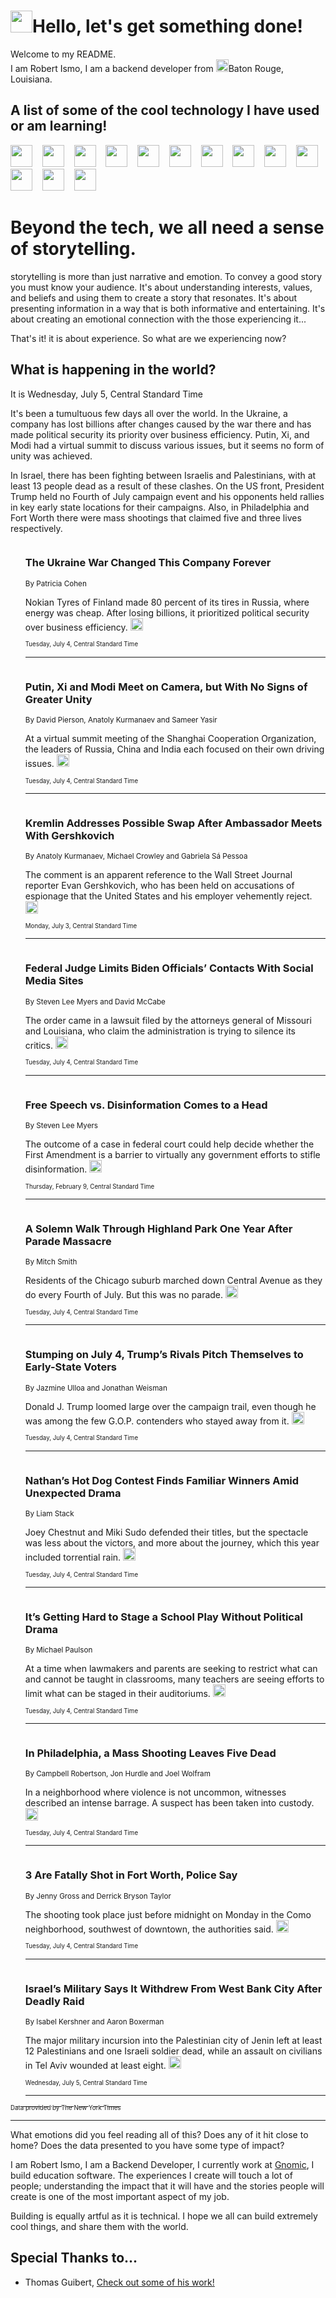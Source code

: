 <h1><img src="https://emojis.slackmojis.com/emojis/images/1643514375/3493/hot-coffee.gif?1643514375" width="35"/>Hello, let's get something done!</h1>

<p>Welcome to my README.<br/>
I am Robert Ismo, I am a backend developer from <img src="https://emojis.slackmojis.com/emojis/images/1638395689/50435/moulin_rouge.png?1638395689" width="20"/>Baton Rouge, Louisiana.</p>
<h2>A list of some of the cool technology I have used or am learning!</h2>
<p>
<img src="https://emojis.slackmojis.com/emojis/images/1643516091/21142/meow_bongotap.gif?1643516091" width="35" alt="">
<img src="https://img.shields.io/badge/Favorite%20Frontend%20Framework-SvelteKit-f83903" alt="">
<img src="https://img.shields.io/badge/Second%20Favorite-Vue-40b581" alt="">
<img src="https://img.shields.io/badge/Most%20Used%20Runtime-Nodejs-78b061" alt="">
<img src="https://emojis.slackmojis.com/emojis/images/1643517416/34482/fire.gif?1643517416" width="35" alt="">
<img src="https://img.shields.io/badge/Javascript%20But%20Better-Typescript-0078ca" alt="">
<img src="https://img.shields.io/badge/Favorite%20Language-Elixir-3e244d" alt="">
<img src="https://img.shields.io/badge/Containerize%20Everything-Docker-6ac9ef" alt="">
<img src="https://emojis.slackmojis.com/emojis/images/1643514596/5999/meow_party.gif?1643514596" width="35" alt="">
<img src="https://img.shields.io/badge/API%20Love%20Language-Graphql-de32a5" alt="">
<img src="https://img.shields.io/badge/Our%20Favorite%20Version%20Controller-Git-e94f33" alt="">
<img src="https://img.shields.io/badge/Favorite%20Database-Redis-d42d1d" alt="">
<img src="https://emojis.slackmojis.com/emojis/images/1643514559/5584/deployparrot.gif?1643514559" width="35" alt="">
<img src="https://img.shields.io/badge/Container%20Interstate-RabbitMQ-f66200" alt="">
<img src="https://img.shields.io/badge/Gotta%20Learn-Kubernetes-316adf" alt="">
<img src="https://img.shields.io/badge/Really%20Mature%20Now-WASM-654fef" alt="">
<img src="https://emojis.slackmojis.com/emojis/images/1666642497/61942/dance_vibe.gif?1666642497" width="35" alt="">
<img src="https://img.shields.io/badge/For%20My%20M1-ARM64-657d96" alt="">
<img src="https://img.shields.io/badge/Loving%20This%20So%20Much-TailwindCSS-17bcb5" alt="">
<img src="https://img.shields.io/badge/Cool%20Build%20Tool-Vite-f9cb24" alt="">
<img src="https://emojis.slackmojis.com/emojis/images/1669231376/62819/working-on-it.gif?1669231376" width="35" alt="">
<img src="https://img.shields.io/badge/Fun%20and%20Easy%20Database-MongoDB-5f8c49" alt="">
<img src="https://img.shields.io/badge/JS%20Life%20Support-NPM-c73737" alt="">
<img src="https://img.shields.io/badge/I%20Liked%20It-DynamoDB-0073b9" alt="">
<img src="https://emojis.slackmojis.com/emojis/images/1643514045/46/question.gif?1643514045" width="35" alt="">
<img src="https://img.shields.io/badge/cool-React-60d6f9" alt="">
<img src="https://img.shields.io/badge/Future%20Big%20Project-Lambda-f37e00" alt="">
<img src="https://img.shields.io/badge/NPM%20But%20Better-PNPM-f1aa07" alt="">
<img src="https://emojis.slackmojis.com/emojis/images/1643514943/9662/fbwow.gif?1643514943" width="35" alt="">
<img src="https://img.shields.io/badge/First%20Language-C-662079" alt="">
<img src="https://img.shields.io/badge/Where%20I%20Deploy%20Frontend-Vercel-000000" alt="">
<img src="https://img.shields.io/badge/Who%20Does%20not%20Want%20an%20App-Swift-f9492a" alt="">
<img src="https://emojis.slackmojis.com/emojis/images/1643514058/151/javascript.png?1643514058" width="35" alt="">
<img src="https://img.shields.io/badge/cool-Python-fbd542" alt="">
<img src="https://img.shields.io/badge/Favorite%20Something-Stripe-656cdc" alt="">
<img src="https://img.shields.io/badge/Of%20Course-HTML5-ed6327" alt="">
<img src="https://emojis.slackmojis.com/emojis/images/1660415405/60731/bomb.gif?1660415405" width="35" alt="">
<img src="https://img.shields.io/badge/hate-CSS-2964ec" alt="">
<img src="https://img.shields.io/badge/Learning-CircleCI-141215" alt="">
<img src="https://img.shields.io/badge/Learning-Rust-fbbb3b" alt="">
<img src="https://emojis.slackmojis.com/emojis/images/1660415397/60712/writing-hand.gif?1660415397" width="35" alt="">
<img src="https://img.shields.io/badge/Dev%20Browser%20of%20Choice-Firefox-cc4e26" alt="">
<img src="https://img.shields.io/badge/Recoverying%20From%20Windows-UNIX-1781e3" alt="">
<img src="https://img.shields.io/badge/LOVE-LogSeq-90c1c2" alt="">
<img src="https://emojis.slackmojis.com/emojis/images/1643514066/223/kirby.gif?1643514066" width="35" alt="">
<img src="https://img.shields.io/badge/Daily%20Driver-MacOS-e6e6e8" alt="">
<img src="https://img.shields.io/badge/Git%20Server-Github-000000" alt="">
<img src="https://img.shields.io/badge/enjoyable-EC2-f17428" alt="">
<img src="https://emojis.slackmojis.com/emojis/images/1643514239/2069/excited.gif?1643514239" width="35" alt="">
</p>
<h1>Beyond the tech, we all need a sense of storytelling.</h1>
<p>storytelling is more than just narrative and emotion. To convey a good story you must know your audience. It's about understanding interests, values, and beliefs and using them to create a story that resonates. It's about presenting information in a way that is both informative and entertaining. It's about creating an emotional connection with the those experiencing it...</p>
<p>That's it! it is about experience. So what are we experiencing now?</p>
<h2>What is happening in the world?</h2>
<p>It is Wednesday, July 5, Central Standard Time</p>
<p>
It&#39;s been a tumultuous few days all over the world. In the Ukraine, a company has lost billions after changes caused by the war there and has made political security its priority over business efficiency. Putin, Xi, and Modi had a virtual summit to discuss various issues, but it seems no form of unity was achieved.

In Israel, there has been fighting between Israelis and Palestinians, with at least 13 people dead as a result of these clashes. On the US front, President Trump held no Fourth of July campaign event and his opponents held rallies in key early state locations for their campaigns. Also, in Philadelphia and Fort Worth there were mass shootings that claimed five and three lives respectively.</p>
<ol>
<img src="https://img.shields.io/badge/-business-blue" alt="">
<h3>The Ukraine War Changed This Company Forever</h3>
<sub>By Patricia Cohen</sub>
<p>Nokian Tyres of Finland made 80 percent of its tires in Russia, where energy was cheap. After losing billions, it prioritized political security over business efficiency.  <a href="https://nyti.ms/3D0JB7y"><img src="https://developer.nytimes.com/files/poweredby_nytimes_30b.png?v=1583354208352" height="20"></a></p>
<sub><sub>Tuesday, July 4, Central Standard Time</sub></sub>
<hr/>
<img src="https://img.shields.io/badge/-world-blue" alt="">
<h3>Putin, Xi and Modi Meet on Camera, but With No Signs of Greater Unity</h3>
<sub>By David Pierson, Anatoly Kurmanaev and Sameer Yasir</sub>
<p>At a virtual summit meeting of the Shanghai Cooperation Organization, the leaders of Russia, China and India each focused on their own driving issues.  <a href="https://nyti.ms/44sfKk3"><img src="https://developer.nytimes.com/files/poweredby_nytimes_30b.png?v=1583354208352" height="20"></a></p>
<sub><sub>Tuesday, July 4, Central Standard Time</sub></sub>
<hr/>
<img src="https://img.shields.io/badge/-world-blue" alt="">
<h3>Kremlin Addresses Possible Swap After Ambassador Meets With Gershkovich</h3>
<sub>By Anatoly Kurmanaev, Michael Crowley and Gabriela Sá Pessoa</sub>
<p>The comment is an apparent reference to the Wall Street Journal reporter Evan Gershkovich, who has been held on accusations of espionage that the United States and his employer vehemently reject.  <a href="https://nyti.ms/43ccUyH"><img src="https://developer.nytimes.com/files/poweredby_nytimes_30b.png?v=1583354208352" height="20"></a></p>
<sub><sub>Monday, July 3, Central Standard Time</sub></sub>
<hr/>
<img src="https://img.shields.io/badge/-business-blue" alt="">
<h3>Federal Judge Limits Biden Officials’ Contacts With Social Media Sites</h3>
<sub>By Steven Lee Myers and David McCabe</sub>
<p>The order came in a lawsuit filed by the attorneys general of Missouri and Louisiana, who claim the administration is trying to silence its critics.  <a href="https://nyti.ms/3rbFN0u"><img src="https://developer.nytimes.com/files/poweredby_nytimes_30b.png?v=1583354208352" height="20"></a></p>
<sub><sub>Tuesday, July 4, Central Standard Time</sub></sub>
<hr/>
<img src="https://img.shields.io/badge/-business-blue" alt="">
<h3>Free Speech vs. Disinformation Comes to a Head</h3>
<sub>By Steven Lee Myers</sub>
<p>The outcome of a case in federal court could help decide whether the First Amendment is a barrier to virtually any government efforts to stifle disinformation.  <a href="https://nyti.ms/3x5vkU9"><img src="https://developer.nytimes.com/files/poweredby_nytimes_30b.png?v=1583354208352" height="20"></a></p>
<sub><sub>Thursday, February 9, Central Standard Time</sub></sub>
<hr/>
<img src="https://img.shields.io/badge/-us-blue" alt="">
<h3>A Solemn Walk Through Highland Park One Year After Parade Massacre</h3>
<sub>By Mitch Smith</sub>
<p>Residents of the Chicago suburb marched down Central Avenue as they do every Fourth of July. But this was no parade.  <a href="https://nyti.ms/44uKvEZ"><img src="https://developer.nytimes.com/files/poweredby_nytimes_30b.png?v=1583354208352" height="20"></a></p>
<sub><sub>Tuesday, July 4, Central Standard Time</sub></sub>
<hr/>
<img src="https://img.shields.io/badge/-us-blue" alt="">
<h3>Stumping on July 4, Trump’s Rivals Pitch Themselves to Early-State Voters</h3>
<sub>By Jazmine Ulloa and Jonathan Weisman</sub>
<p>Donald J. Trump loomed large over the campaign trail, even though he was among the few G.O.P. contenders who stayed away from it.  <a href="https://nyti.ms/3NZcsiN"><img src="https://developer.nytimes.com/files/poweredby_nytimes_30b.png?v=1583354208352" height="20"></a></p>
<sub><sub>Tuesday, July 4, Central Standard Time</sub></sub>
<hr/>
<img src="https://img.shields.io/badge/-nyregion-blue" alt="">
<h3>Nathan’s Hot Dog Contest Finds Familiar Winners Amid Unexpected Drama</h3>
<sub>By Liam Stack</sub>
<p>Joey Chestnut and Miki Sudo defended their titles, but the spectacle was less about the victors, and more about the journey, which this year included torrential rain.  <a href="https://nyti.ms/3PHSTg1"><img src="https://developer.nytimes.com/files/poweredby_nytimes_30b.png?v=1583354208352" height="20"></a></p>
<sub><sub>Tuesday, July 4, Central Standard Time</sub></sub>
<hr/>
<img src="https://img.shields.io/badge/-theater-blue" alt="">
<h3>It’s Getting Hard to Stage a School Play Without Political Drama</h3>
<sub>By Michael Paulson</sub>
<p>At a time when lawmakers and parents are seeking to restrict what can and cannot be taught in classrooms, many teachers are seeing efforts to limit what can be staged in their auditoriums.  <a href="https://nyti.ms/447YPDr"><img src="https://developer.nytimes.com/files/poweredby_nytimes_30b.png?v=1583354208352" height="20"></a></p>
<sub><sub>Tuesday, July 4, Central Standard Time</sub></sub>
<hr/>
<img src="https://img.shields.io/badge/-us-blue" alt="">
<h3>In Philadelphia, a Mass Shooting Leaves Five Dead</h3>
<sub>By Campbell Robertson, Jon Hurdle and Joel Wolfram</sub>
<p>In a neighborhood where violence is not uncommon, witnesses described an intense barrage. A suspect has been taken into custody.  <a href="https://nyti.ms/44NHPmb"><img src="https://developer.nytimes.com/files/poweredby_nytimes_30b.png?v=1583354208352" height="20"></a></p>
<sub><sub>Tuesday, July 4, Central Standard Time</sub></sub>
<hr/>
<img src="https://img.shields.io/badge/-us-blue" alt="">
<h3>3 Are Fatally Shot in Fort Worth, Police Say</h3>
<sub>By Jenny Gross and Derrick Bryson Taylor</sub>
<p>The shooting took place just before midnight on Monday in the Como neighborhood, southwest of downtown, the authorities said.  <a href="https://nyti.ms/3JIuTpf"><img src="https://developer.nytimes.com/files/poweredby_nytimes_30b.png?v=1583354208352" height="20"></a></p>
<sub><sub>Tuesday, July 4, Central Standard Time</sub></sub>
<hr/>
<img src="https://img.shields.io/badge/-world-blue" alt="">
<h3>Israel’s Military Says It Withdrew From West Bank City After Deadly Raid</h3>
<sub>By Isabel Kershner and Aaron Boxerman</sub>
<p>The major military incursion into the Palestinian city of Jenin left at least 12 Palestinians and one Israeli soldier dead, while an assault on civilians in Tel Aviv wounded at least eight.  <a href="https://nyti.ms/3NZhnQD"><img src="https://developer.nytimes.com/files/poweredby_nytimes_30b.png?v=1583354208352" height="20"></a></p>
<sub><sub>Wednesday, July 5, Central Standard Time</sub></sub>
<hr/>
</ol>
<a href="https://developer.nytimes.com"><sub><sub>Data provided by The New York Times</sub></sub></a>
<hr/>
<p>What emotions did you feel reading all of this? Does any of it hit close to home? Does the data presented to you have some type of impact?</p>
<p>I am Robert Ismo, I am a Backend Developer, I currently work at <a href="https://gnomic.education/">Gnomic</a>, I build education software. The experiences I create will touch a lot of people; understanding the impact that it will have and the stories people will create is one of the most important aspect of my job.</p>
<p>Building is equally artful as it is technical. I hope we all can build extremely cool things, and share them with the world.</p>
<h2>Special Thanks to...</h2>
<ul>
<li>Thomas Guibert, <a href="https://github.com/thmsgbrt/thmsgbrt">Check out some of his work!</a></li>
</ul>